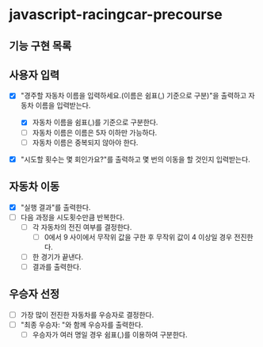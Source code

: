 # javascript-racingcar-precourse

## 기능 구현 목록

## 사용자 입력

- [x] "경주할 자동차 이름을 입력하세요.(이름은 쉼표(,) 기준으로 구분)"을 출력하고 자동차 이름을 입력받는다.

  - [x] 자동차 이름을 쉼표(,)를 기준으로 구분한다.
  - [ ] 자동차 이름은 이름은 5자 이하만 가능하다.
  - [ ] 자동차 이름은 중복되지 않아야 한다.

- [x] "시도할 횟수는 몇 회인가요?"를 출력하고 몇 번의 이동을 할 것인지 입력받는다.

## 자동차 이동

- [x] "실행 결과"를 출력한다.
- [ ] 다음 과정을 시도횟수만큼 반복한다.
  - [ ] 각 자동차의 전진 여부를 결정한다.
    - [ ] 0에서 9 사이에서 무작위 값을 구한 후 무작위 값이 4 이상일 경우 전진한다.
  - [ ] 한 경기가 끝낸다.
  - [ ] 결과를 출력한다.

## 우승자 선정

- [ ] 가장 많이 전진한 자동차를 우승자로 결정한다.
- [ ] "최종 우승자: "와 함께 우승자를 출력한다.
  - [ ] 우승자가 여러 명일 경우 쉼표(,)를 이용하여 구분한다.
